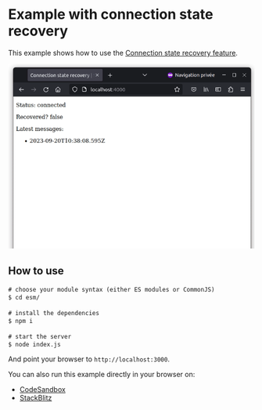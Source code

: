 # Example with connection state recovery

This example shows how to use the [Connection state recovery feature](https://socket.io/docs/v4/connection-state-recovery).

![Video of the example](assets/csr.gif)

## How to use

```shell
# choose your module syntax (either ES modules or CommonJS)
$ cd esm/

# install the dependencies
$ npm i

# start the server
$ node index.js
```

And point your browser to `http://localhost:3000`.

You can also run this example directly in your browser on:

- [CodeSandbox](https://codesandbox.io/p/sandbox/github/socketio/socket.io/tree/main/examples/connection-state-recovery-example/esm?file=index.js)
- [StackBlitz](https://stackblitz.com/github/socketio/socket.io/tree/main/examples/connection-state-recovery-example/esm?file=index.js)
